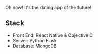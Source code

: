 Oh now! 
It's the dating app of the future!

## Stack
- Front End: React Native & Objective C
- Server: Python Flask
- Database: MongoDB
